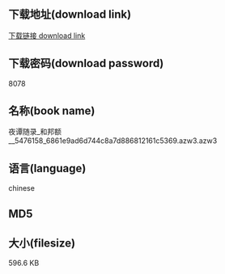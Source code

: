 ## 下载地址(download link)
[下载链接 download link](https://tutu365.netlify.app/?s=%E5%A4%9C%E8%B0%AD%E9%9A%8F%E5%BD%95_%E5%92%8C%E9%82%A6%E9%A2%9D__5476158_6861e9ad6d744c8a7d886812161c5369.azw3)

## 下载密码(download password)
8078

## 名称(book name)
夜谭随录_和邦额__5476158_6861e9ad6d744c8a7d886812161c5369.azw3.azw3

## 语言(language)
chinese

## MD5


## 大小(filesize)
596.6 KB
